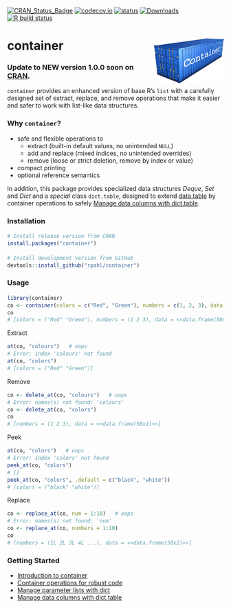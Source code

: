 
<!-- README.md is generated from README.Rmd. Please edit that file -->
<!-- badges: start -->

[![CRAN\_Status\_Badge](http://www.r-pkg.org/badges/version/container)](https://cran.r-project.org/package=container)
[![codecov.io](https://codecov.io/github/rpahl/container/coverage.svg?branch=master)](https://codecov.io/github/rpahl/container?branch=master)
[![status](https://tinyverse.netlify.com/badge/container)](https://CRAN.R-project.org/package=container)
[![Downloads](http://cranlogs.r-pkg.org/badges/container)](http://www.r-pkg.org/pkg/container)
[![R build
status](https://github.com/rpahl/container/workflows/R-CMD-check/badge.svg)](https://github.com/rpahl/container/actions)
<!-- badges: end -->

# container <img src="man/figures/logo.png" align="right" width="163" height="104"/>

### Update to NEW version 1.0.0 soon on [CRAN](https://cran.r-project.org/).

`container` provides an enhanced version of base R’s `list` with a
carefully designed set of extract, replace, and remove operations that
make it easier and safer to work with list-like data structures.

### Why `container`?

-   safe and flexible operations to
    -   extract (built-in default values, no unintended `NULL`)
    -   add and replace (mixed indices, no unintended overrides)
    -   remove (loose or strict deletion, remove by index or value)
-   compact printing
-   optional reference semantics

In addition, this package provides specialized data structures *Deque*,
*Set* and *Dict* and a *special* class `dict.table`, designed to extend
[data.table](https://CRAN.R-project.org/package=data.table) by container
operations to safely [Manage data columns with
dict.table](articles/manage-data-columns.html).

### Installation

``` r
# Install release version from CRAN
install.packages("container")

# Install development version from GitHub
devtools::install_github("rpahl/container")
```

### Usage

``` r
library(container)
co <- container(colors = c("Red", "Green"), numbers = c(1, 2, 3), data = cars)
co
# [colors = ("Red" "Green"), numbers = (1 2 3), data = <<data.frame(50x2)>>]
```

Extract

``` r
at(co, "colours")   # oops
# Error: index 'colours' not found
at(co, "colors")
# [colors = ("Red" "Green")]
```

Remove

``` r
co <- delete_at(co, "colours")   # oops
# Error: names(s) not found: 'colours'
co <- delete_at(co, "colors")
co
# [numbers = (1 2 3), data = <<data.frame(50x2)>>]
```

Peek

``` r
at(co, "colors")   # oops
# Error: index 'colors' not found
peek_at(co, "colors")
# []
peek_at(co, "colors", .default = c("black", "white"))
# [colors = ("black" "white")]
```

Replace

``` r
co <- replace_at(co, num = 1:10)   # oops
# Error: names(s) not found: 'num'
co <- replace_at(co, numbers = 1:10)
co
# [numbers = (1L 2L 3L 4L ...), data = <<data.frame(50x2)>>]
```

### Getting Started

-   [Introduction to container](articles/container.html)
-   [Container operations for robust code](code-development)
-   [Manage parameter lists with dict](articles/parameter-list.html)
-   [Manage data columns with
    dict.table](articles/manage-data-columns.html)
